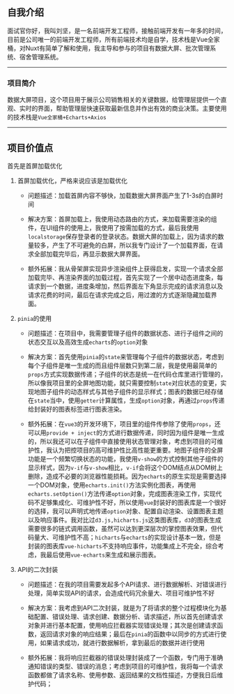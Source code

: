 ## 自我介绍

面试官你好，我叫刘坚，是一名前端开发工程师，接触前端开发有一年多的时间，目前是公司唯一的前端开发工程师，所有前端技术均是自学，技术栈是Vue全家桶，对Nuxt有简单了解和使用，我主导和参与的项目有数据大屏、批次管理系统、宿舍管理系统。

---

### 项目简介

数据大屏项目，这个项目用于展示公司销售相关的关键数据，给管理层提供一个直观、实时的界面，帮助管理层快速获取最新信息并作出有效的商业决策。主要使用的技术栈是`Vue全家桶+Echarts+Axios`

---

## 项目价值点

首先是首屏加载优化

1. 首屏加载优化，严格来说应该是加载优化
   
   - 问题描述：加载首屏内容不够快，加载数据大屏界面产生了1-3s的白屏时间
   
   - 解决方案：首屏加载上，我使用动态路由的方式，来加载需要渲染的组件，在UI组件的使用上，我使用了按需加载的方式，最后我使用`localstorage`保存登录者的登录状态。数据大屏的加载上，因为请求的数量较多，产生了不可避免的白屏，所以我专门设计了一个加载界面，在请求全部加载完毕后，再显示数据大屏界面。
   
   - 额外拓展：我从骨架屏实现异步渲染组件上获得启发，实现一个请求全部加载完毕、再渲染界面的加载过程，首先实现了一个居中动态进度条，每请求到一个数据，进度条增加，然后界面左下角显示完成的请求消息以及请求花费的时间，最后在请求完成之后，用过渡的方式逐渐隐藏加载界面。

2. `pinia`的使用
   
   - 问题描述：在项目中，我需要管理子组件的数据状态、进行子组件之间的状态交互以及高效生成`echarts`的`option`对象
   
   - 解决方案：首先使用`pinia`的`state`来管理每个子组件的数据状态，考虑到每个子组件是唯一生成的而且组件层数只到第二层，我是使用最简单的`props`方式实现数据传递；子组件的状态是统一在代码仓库里进行管理的，所以像我项目里的全屏地图功能，就只需要控制`state`对应状态的变更，实现地图子组件的动态样式与其他子组件的显示样式；图表的数据已经存储在`state`当中，使用`getter`计算属性，生成`option`对象，再通过`props`传递给封装好的图表标签进行图表渲染。
   
   - 额外拓展：在`vue3`的开发环境下，项目里的组件传参除了使用`props`，还可以用`provide + inject`的方式进行数据传递，同时因为组件是唯一生成的，所以我还可以在子组件中直接使用状态管理对象，考虑到项目的可维护性，我认为把控项目的高可维护性比高性能更重要。地图子组件的全屏功能是一个频繁切换状态的功能，我使用`v-show`的方式控制其他子组件的显示样式，因为`v-if`与`v-show`相比，`v-if`会将这个DOM结点从DOM树上删除，造成不必要的浏览器性能损耗。因为`echarts`的原生实现是需要选择一个DOM对象，使用`echarts.init()`方法实例化图表，再使用`echarts.setOption()`方法传递`option`对象，完成图表渲染工作，实现代码不足够集成化、可维护性不好，所以使用`vue`封装好的图表库是一个很好的选择，我可以声明式地传递`option`对象、配置自动渲染、设置图表主题以及响应事件。我对比过`d3.js,hicharts.js`这类图表库，`d3`的图表生成需要很多的链式调用函数，虽然可以达到更深层次的掌控图表效果，但代码量大、可维护性不高；`hicharts`与`echarts`的实现设计基本一致，但是封装的图表库`vue-hicharts`不支持响应事件，功能集成上不完全，综合考虑，我最后使用`vue-echarts`来生成和展示图表。

3. API的二次封装
   
   - 问题描述：在我的项目需要发起多个API请求、进行数据解析、对错误进行处理，简单实现API的请求，会造成代码冗余量大、项目可维护性不好
   
   - 解决方案：我考虑到API二次封装，就是为了将请求的整个过程模块化为基础配置、错误处理、请求创建、数据分析、请求描述，所以首先创建请求对象并进行基本配置，使用响应拦截器实现错误处理；其次是创建请求函数，返回请求对象的响应结果；最后在`pinia`的函数中以同步的方式进行使用，如果请求成功，就进行数据解析，拿到最后的数据并进行使用
   
   - 额外拓展：我将响应拦截器的错误处理封装成了一个函数，专门用于准确通知错误的类型、错误的消息；考虑到项目的可维护性，我将每一个请求函数都做了请求名称、使用参数、返回结果的文档性描述，方便我日后维护代码；
